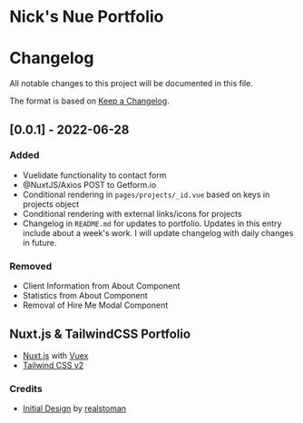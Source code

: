 # Nick's Nue Portfolio

# Changelog
All notable changes to this project will be documented in this file.

The format is based on [Keep a Changelog](https://keepachangelog.com/en/1.0.0/).

## [0.0.1] - 2022-06-28
### Added
- Vuelidate functionality to contact form
- @NuxtJS/Axios POST to Getform.io
- Conditional rendering in `pages/projects/_id.vue` based on keys in projects object
- Conditional rendering with external links/icons for projects
- Changelog in `README.md` for updates to portfolio. Updates in this entry include about a week's work. I will update changelog with daily changes in future.

### Removed
- Client Information from About Component
- Statistics from About Component
- Removal of Hire Me Modal Component


## Nuxt.js & TailwindCSS Portfolio

- [Nuxt.js](https://nuxtjs.org) with [Vuex](https://vuex.vuejs.org/)
- [Tailwind CSS v2](https://tailwindcss.com)

### Credits
- [Initial Design](https://github.com/Lawndlwd/portfolio) by [realstoman](https://github.com/realstoman)
